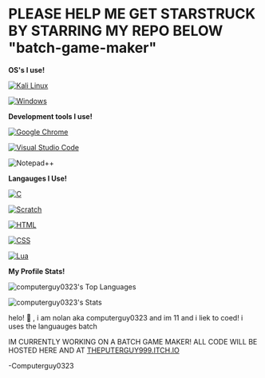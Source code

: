 # PLEASE HELP ME GET STARSTRUCK BY STARRING MY REPO BELOW "batch-game-maker"
**OS's I use!**

[![Kali Linux](https://img.shields.io/badge/Kali%20Linux-557C94?logo=kalilinux&logoColor=fff)](#)

[![Windows](https://custom-icon-badges.demolab.com/badge/Windows-0078D6?logo=windows11&logoColor=white)](#)

**Development tools I use!**

[![Google Chrome](https://img.shields.io/badge/Google%20Chrome-4285F4?logo=GoogleChrome&logoColor=white)](#)

[![Visual Studio Code](https://custom-icon-badges.demolab.com/badge/Visual%20Studio%20Code-0078d7.svg?logo=vsc&logoColor=white)](#)

![Notepad++](https://img.shields.io/badge/Notepad++-90E59A.svg?style=for-the-badge&logo=notepad%2b%2b&logoColor=black)

**Langauges I Use!**

[![C](https://img.shields.io/badge/C-00599C?logo=c&logoColor=white)](#)

[![Scratch](https://img.shields.io/badge/Scratch-4D97FF?logo=scratch&logoColor=fff)](#)

[![HTML](https://img.shields.io/badge/HTML-%23E34F26.svg?logo=html5&logoColor=white)](#)

[![CSS](https://img.shields.io/badge/CSS-1572B6?logo=css3&logoColor=fff)](#)

[![Lua](https://img.shields.io/badge/Lua-%232C2D72.svg?logo=lua&logoColor=white)](#)

**My Profile Stats!**


![computerguy0323's Top Languages](https://github-readme-stats.vercel.app/api/top-langs/?username=computerguy0323&theme=vue-dark&show_icons=true&hide_border=true&layout=compact)

![computerguy0323's Stats](https://github-readme-stats.vercel.app/api?username=computerguy0323&theme=vue-dark&show_icons=true&hide_border=true&count_private=true)


helo! :wave: , i am nolan aka computerguy0323 and im 11 and i liek to coed! i uses the languauges batch  

IM CURRENTLY WORKING ON A BATCH GAME MAKER! ALL CODE WILL BE HOSTED HERE AND AT [THEPUTERGUY999.ITCH.IO](https://thecomputerguy999.itch.io/)


-Computerguy0323
